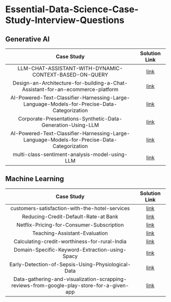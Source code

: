 # Essential-Data-Science-Case-Study-Interview-Questions
## Generative AI
| Case Study  |Solution Link   |
| :------------: | :------------: |
|LLM-CHAT-ASSISTANT-WITH-DYNAMIC-CONTEXT-BASED-ON-QUERY   | [link ](https://github.com/Sakil786/LLM-CHAT-ASSISTANT-WITH-DYNAMIC-CONTEXT-BASED-ON-QUERY "link ") |
|Design-an-Architecture-for-building-a-Chat-Assistant-for-an-ecommerce-platform   | [link ](https://github.com/Sakil786/Design-an-Architecture-for-building-a-Chat-Assistant-for-an-ecommerce-platform "link ") |
|AI-Powered-Text-Classifier-Harnessing-Large-Language-Models-for-Precise-Data-Categorization   | [link ](https://github.com/Sakil786/AI-Powered-Text-Classifier-Harnessing-Large-Language-Models-for-Precise-Data-Categorization "link ") |
|Corporate-Presentations-Synthetic-Data-Generation-Using-LLM   | [link ](https://github.com/Sakil786/Corporate-Presentations-Synthetic-Data-Generation-Using-LLM "link ") |
|AI-Powered-Text-Classifier-Harnessing-Large-Language-Models-for-Precise-Data-Categorization   | [link ](https://github.com/Sakil786/AI-Powered-Text-Classifier-Harnessing-Large-Language-Models-for-Precise-Data-Categorization "link ") |
|multi-class-sentiment-analysis-model-using-LLM   | [link ](https://github.com/Sakil786/multi-class-sentiment-analysis-model-using-LLM "link ") |

## Machine Learning
| Case Study  |Solution Link   |
| :------------: | :------------: |
|customers-satisfaction-with-the-hotel-services   | [link ](https://github.com/Sakil786/customers-satisfaction-with-the-hotel-services.- "link ") |
|Reducing-Credit-Default-Rate-at Bank   | [link ](https://github.com/Sakil786/Reducing-Credit-Default-Rate-at-ABC-Bank- "link ") |
|Netflix-Pricing-for-Consumer-Subscription   | [link ](https://github.com/Sakil786/Netflix-Pricing-for-Consumer-Subscription "link ") |
|Teaching-Assistant-Evaluation   | [link ](https://github.com/Sakil786/Teaching-Assistant-Evaluation- "link ") |
|Calculating-credit-worthiness-for-rural-India   | [link ](https://github.com/Sakil786/Calculating-credit-worthiness-for-rural-India- "link ") |
|Domain-Specific-Keyword-Extraction-using-Spacy   | [link ](https://github.com/Sakil786/Domain-Specific-Keyword-Extraction-using-Spacy "link ") |
|Early-Detection-of-Sepsis-Using-Physiological-Data   | [link ](https://github.com/Sakil786/Early-Detection-of-Sepsis-Using-Physiological-Data- "link ") |
|Data-gathering-and-visualization-scrapping-reviews-from-google-play-store-for-a-given-app   | [link ](https://github.com/Sakil786/Data-gathering-and-visualization-scrapping-reviews-from-google-play-store-for-a-given-app "link ") |

